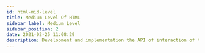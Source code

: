 ```yaml
---
id: html-mid-level
title: Medium Level Of HTML
sidebar_label: Medium Level
sidebar_position: 2
date: 2021-02-25 11:08:29
description: Development and implementation the API of interaction of two sites 
---
```


